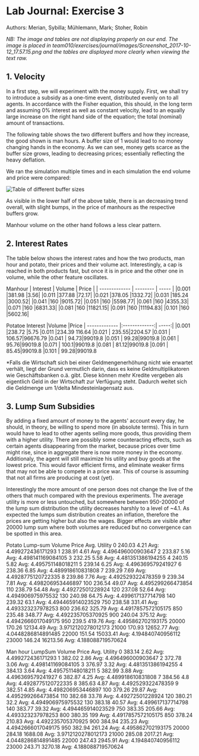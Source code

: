 # Lab Journal: Exercise 3
Authors: Merian, Sybilla; Mühlemann, Mark; Stoher, Robin

*NB: The image and tables are not displaying properly on our end. The image is placed in team010/exercises/journal/images/Screenshot_2017-10-12_17.57.15.png and the tables are displayed more clearly when viewing the text raw.*

## 1. Velocity
In a first step, we will experiment with the money supply. First, we shall try to introduce a subsidy as a one-time event, distributed evenly on to all agents. In accordance with the Fisher equation, this should, in the long term and assuming 0% interest as well as constant velocity, lead to an equally large increase on the right hand side of the equation; the total (nominal) amount of transactions.

The following table shows the two different buffers and how they increase, the good shown is man hours. A buffer size of 1 would lead to no money changing hands in the economy. As we can see, money gets scarce as the buffer size grows, leading to decreasing prices; essentially reflecting the heavy deflation.

We ran the simulation multiple times and in each simulation the end volume and price were compared:

![Table of different buffer sizes](team010/exercises/journal/images/Screenshot_2017-10-12_17.57.15.png "Table of different buffer sizes")

As visible in the lower half of the above table, there is an decreasing trend overall, with slight bumps, in the price of manhours as the respective buffers grow. 

Manhour volume on the other hand follows a less clear pattern. 

## 2. Interest Rates
The table below shows the interest rates and how the two products, man hour and potato, their prices and their volume act.
Interestingly, a cap is reached in both products fast, but once it is in price and the other one in volume, while the other feature oscillates.

Manhour
| Interest	 | Volume | Price |
| ------------- | -------- | ----- |
|0.001		|381.98	|3.56|
|0.011		|377.88	|72.17|
|0.021		|378.05	|1332.72|
|0.031		|185.24	|3000.52|
|0.041		|160		|9015.72|
|0.051		|160		|5598.77|
|0.061		|160		|4355.33|
|0.071		|160		|6831.33|
|0.081		|160		|11821.15|
|0.091		|160		|11194.83|
|0.101		|160		|5602.16|

Potatoe
Interest	|Volume	|Price
| ------------- |:-------------:| -----:|
|0.001	|238.72	|5.75
|0.011	|234.39	116.64
|0.021	|	235.55|2204.57
|0.031	|	106.57|96676.79
|0.041	|	94.73|99019.8
|0.051	|	99.28|99019.8
|0.061	|	95.76|99019.8
|0.071	|	100.1|99019.8
|0.081	|	81.12|99019.8
|0.091	|	85.45|99019.8
|0.101	|	99.28|99019.8

*Falls die Wirtschaft sich bei einer Geldmengenerhöhung nicht wie erwartet verhält, liegt der Grund vermutlich darin, dass es keine Geldmultiplikatoren wie Geschäftsbanken o.ä. gibt. Diese können mehr Kredite vergeben als eigentlich Geld in der Wirtschaft zur Verfügung steht. Dadurch weitet sich die Geldmenge um 1/delta Mindesteinlagensatz aus.

## 3. Lump Sum Subsidies
By adding a fixed amount of money to the agents' account every day, he should, in theory, be willing to spend more (in absolute terms). This in turn would have to lead to other agents selling more goods, thus providing them with a higher utility. There are possibly some counteracting effects, such as certain agents disappearing from the market, because prices over time might rise, since in aggregate there is now more money in the economy. Additionaly, the agent will still maximize his utility and buy goods at the lowest price. This would favor efficient firms, and eliminate weaker firms that may not be able to compete in a price war. This of course is assuming that not all firms are producing at cost (yet).

Interestingly the more amount of one person does not change the live of the others that much compared with the previous experiments.
The average utility is more or less untouched, but somewhere between 950-20000 of the lump sum distribution the utility decreases harshly to a level of ~4.1.
As expected the lumps sum distribution creates an inflation, therefore the prices are getting higher but also the wages. Bigger effects are visible after 20000 lump sum where both volumes are reduced but no convergence can be spotted in this area.

Potato
Lump-sum 	Volume	Price	Avg. Utility
0		240.03	4.21		Avg: 4.499272436171293
1		238.91	4.61		Avg: 4.496496000903647
2		233.87	5.16		Avg: 4.498141169084105
3		232.25	5.58		Avg: 4.481351386194255
4		240.15	5.82		Avg: 4.495751148018211
5		239.14	6.25		Avg: 4.496369579241927
6		238.36	6.85		Avg: 4.489918610831808
7		239.29	7.69		Avg: 4.4928775120722335
8		239.86	7.76		Avg: 4.492529322478359
9		239.34	7.81		Avg: 4.498206953446897
100		236.54	49.07	Avg: 4.495299266473854
110		238.79	54.48	Avg: 4.49272501228924
120		237.08	52.64	Avg: 4.494906975975532
130		240.98	64.75	Avg: 4.499617137714798
140		239.32	63.1		Avg: 4.494465914023529
750		238.58	331.41	Avg: 4.493323237978253
800		236.62	325.79	Avg: 4.4917857572105175
850		235.48	348.77	Avg: 4.492235705370925
900		240.04	375.12	Avg: 4.4942666017049175
950		239.5	419.76	Avg: 4.495862702193175
20000	170.26	12134.49	Avg: 3.9712120278012173
21000	170.93	12652.77	Avg: 4.0448286814891485
22000	151.54	15033.41	Avg: 4.194840740956112
23000	146.24	16213.56	Avg: 4.188088719570624

Man hour
LumpSum 	Volume	Price	Avg. Utility
0		383.14	2.62		Avg: 4.499272436171293
1		382.02	2.86		Avg: 4.496496000903647
2		372.78	3.06		Avg: 4.498141169084105
3		376.97	3.32		Avg: 4.481351386194255
4		384.13	3.64		Avg: 4.495751148018211
5		382.99	3.88		Avg: 4.496369579241927
6		382.87	4.25		Avg: 4.489918610831808
7		384.56	4.8		Avg: 4.4928775120722335
8		385.63	4.87		Avg: 4.492529322478359
9		382.51	4.85		Avg: 4.498206953446897
100		379.26	29.87	Avg: 4.495299266473854
110		382.68	33.78	Avg: 4.49272501228924
120		380.21	32.2		Avg: 4.494906975975532
130		383.18	40.57	Avg: 4.499617137714798
140		383.77	39.32	Avg: 4.494465914023529
750		383.35	205.66	Avg: 4.493323237978253
800		380.35	199		Avg: 4.4917857572105175
850		378.24	210.83	Avg: 4.492235705370925
900		384.94	235.23	Avg: 4.4942666017049175
950		382.94	261.24	Avg: 4.495862702193175
20000	284.18	1688.08	Avg: 3.9712120278012173
21000	285.08	2017.21	Avg: 4.0448286814891485
22000	247.43	2945.91	Avg: 4.194840740956112
23000	243.71	3270.18	Avg: 4.188088719570624

